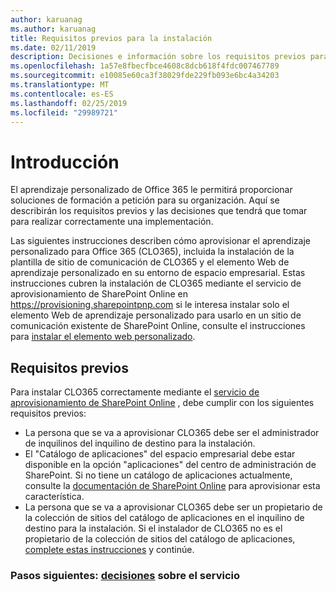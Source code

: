 ```yaml
---
author: karuanag
ms.author: karuanag
title: Requisitos previos para la instalación
ms.date: 02/11/2019
description: Decisiones e información sobre los requisitos previos para la instalación y configuración de aprendizaje personalizado
ms.openlocfilehash: 1a57e8fbecfbce4608c8dcb618f4fdc007467789
ms.sourcegitcommit: e10085e60ca3f38029fde229fb093e6bc4a34203
ms.translationtype: MT
ms.contentlocale: es-ES
ms.lasthandoff: 02/25/2019
ms.locfileid: "29989721"
---
```

# <a name="getting-started"></a>Introducción

El aprendizaje personalizado de Office 365 le permitirá proporcionar soluciones de formación a petición para su organización.  Aquí se describirán los requisitos previos y las decisiones que tendrá que tomar para realizar correctamente una implementación.

Las siguientes instrucciones describen cómo aprovisionar el aprendizaje personalizado para Office 365 (CLO365), incluida la instalación de la plantilla de sitio de comunicación de CLO365 y el elemento Web de aprendizaje personalizado en su entorno de espacio empresarial. Estas instrucciones cubren la instalación de CLO365 mediante el servicio de aprovisionamiento de SharePoint Online en https://provisioning.sharepointpnp.com si le interesa instalar solo el elemento Web de aprendizaje personalizado para usarlo en un sitio de comunicación existente de SharePoint Online, consulte el instrucciones para [instalar el elemento web personalizado](installwebpart.md). 

## <a name="prerequisites"></a>Requisitos previos
 
Para instalar CLO365 correctamente mediante el [servicio de aprovisionamiento de SharePoint Online](https://provisioning.sharepointpnp.com) , debe cumplir con los siguientes requisitos previos: 
 
- La persona que se va a aprovisionar CLO365 debe ser el administrador de inquilinos del inquilino de destino para la instalación.  
- El "Catálogo de aplicaciones" del espacio empresarial debe estar disponible en la opción "aplicaciones" del centro de administración de SharePoint. Si no tiene un catálogo de aplicaciones actualmente, consulte la [documentación de SharePoint Online](https://docs.microsoft.com/en-us/sharepoint/use-app-catalog) para aprovisionar esta característica.  
- La persona que se va a aprovisionar CLO365 debe ser un propietario de la colección de sitios del catálogo de aplicaciones en el inquilino de destino para la instalación. Si el instalador de CLO365 no es el propietario de la colección de sitios del catálogo de aplicaciones, [complete estas instrucciones](addappadmin.md) y continúe.  

### <a name="next-steps---service-decisionsservicedecisionsmd"></a>Pasos siguientes: [decisiones](servicedecisions.md) sobre el servicio
